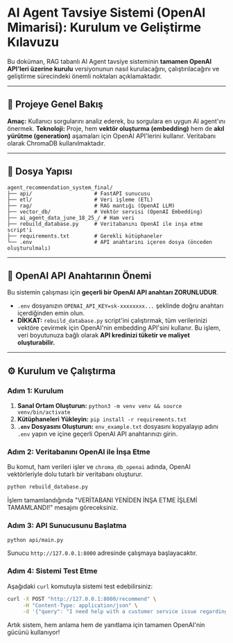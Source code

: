 # AI Agent Tavsiye Sistemi (OpenAI Mimarisi): Kurulum ve Geliştirme Kılavuzu

Bu doküman, RAG tabanlı AI Agent tavsiye sisteminin **tamamen OpenAI API'leri üzerine kurulu** versiyonunun nasıl kurulacağını, çalıştırılacağını ve geliştirme sürecindeki önemli noktaları açıklamaktadır.

---

## 🚀 Projeye Genel Bakış

**Amaç:** Kullanıcı sorgularını analiz ederek, bu sorgulara en uygun AI agent'ını önermek.
**Teknoloji:** Proje, hem **vektör oluşturma (embedding)** hem de **akıl yürütme (generation)** aşamaları için OpenAI API'lerini kullanır. Veritabanı olarak ChromaDB kullanılmaktadır.

---

## 📂 Dosya Yapısı

```
agent_recommendation_system_final/
├── api/                    # FastAPI sunucusu
├── etl/                    # Veri işleme (ETL)
├── rag/                    # RAG mantığı (OpenAI LLM)
├── vector_db/              # Vektör servisi (OpenAI Embedding)
├── ai_agent_data_june_18_25_/ # Ham veri
├── rebuild_database.py     # Veritabanını OpenAI ile inşa etme script'i
├── requirements.txt        # Gerekli kütüphaneler
└── .env                    # API anahtarını içeren dosya (önceden oluşturulmalı)
```

---

## 🔑 OpenAI API Anahtarının Önemi

Bu sistemin çalışması için **geçerli bir OpenAI API anahtarı ZORUNLUDUR**.
- `.env` dosyanızın `OPENAI_API_KEY=sk-xxxxxxxx...` şeklinde doğru anahtarı içerdiğinden emin olun.
- **DİKKAT:** `rebuild_database.py` script'ini çalıştırmak, tüm verilerinizi vektöre çevirmek için OpenAI'nin embedding API'sini kullanır. Bu işlem, veri boyutunuza bağlı olarak **API kredinizi tüketir ve maliyet oluşturabilir.**

---

## ⚙️ Kurulum ve Çalıştırma

### Adım 1: Kurulum
1.  **Sanal Ortam Oluşturun:** `python3 -m venv venv && source venv/bin/activate`
2.  **Kütüphaneleri Yükleyin:** `pip install -r requirements.txt`
3.  **`.env` Dosyasını Oluşturun:** `env_example.txt` dosyasını kopyalayıp adını `.env` yapın ve içine geçerli OpenAI API anahtarınızı girin.

### Adım 2: Veritabanını OpenAI ile İnşa Etme
Bu komut, ham verileri işler ve `chroma_db_openai` adında, OpenAI vektörleriyle dolu tutarlı bir veritabanı oluşturur.

```bash
python rebuild_database.py
```
İşlem tamamlandığında "VERİTABANI YENİDEN İNŞA ETME İŞLEMİ TAMAMLANDI!" mesajını göreceksiniz.

### Adım 3: API Sunucusunu Başlatma
```bash
python api/main.py
```
Sunucu `http://127.0.0.1:8000` adresinde çalışmaya başlayacaktır.

### Adım 4: Sistemi Test Etme
Aşağıdaki `curl` komutuyla sistemi test edebilirsiniz:

```bash
curl -X POST "http://127.0.0.1:8000/recommend" \
     -H "Content-Type: application/json" \
     -d '{"query": "I need help with a customer service issue regarding my account billing."}'
```
Artık sistem, hem anlama hem de yanıtlama için tamamen OpenAI'nin gücünü kullanıyor! 